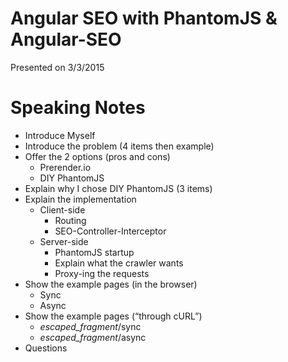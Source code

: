 # Angular SEO with PhantomJS & Angular-SEO

Presented on 3/3/2015

# Speaking Notes

 - Introduce Myself
 - Introduce the problem (4 items then example)
 - Offer the 2 options (pros and cons)
    - Prerender.io
    - DIY PhantomJS
 - Explain why I chose DIY PhantomJS (3 items)
 - Explain the implementation
    - Client-side
        - Routing
        - SEO-Controller-Interceptor
    - Server-side
        - PhantomJS startup
        - Explain what the crawler wants
        - Proxy-ing the requests
 - Show the example pages (in the browser)
    - Sync
    - Async
 - Show the example pages (“through cURL”)
    - _escaped_fragment_/sync
    - _escaped_fragment_/async
 - Questions